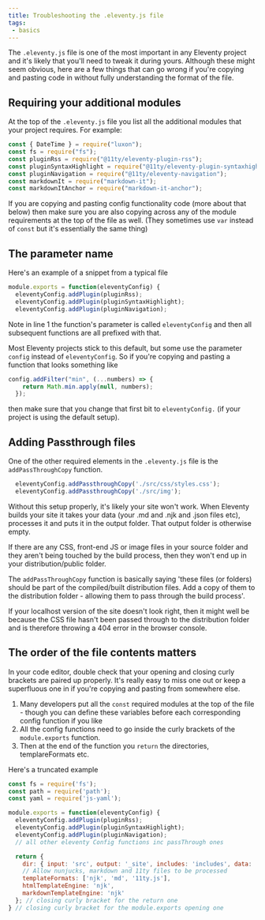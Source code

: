 ```yaml
---
title: Troubleshooting the .eleventy.js file
tags: 
 - basics
---
```


The `.eleventy.js` file is one of the most important in any Eleventy project and it's likely that you'll need to tweak it during yours. Although these might seem obvious, here are a few things that can go wrong if you're copying and pasting code in without fully understanding the format of the file.

## Requiring your additional modules 

At the top of the `.eleventy.js` file you list all the additional modules that your project requires. For example:

```js
const { DateTime } = require("luxon");
const fs = require("fs");
const pluginRss = require("@11ty/eleventy-plugin-rss");
const pluginSyntaxHighlight = require("@11ty/eleventy-plugin-syntaxhighlight");
const pluginNavigation = require("@11ty/eleventy-navigation");
const markdownIt = require("markdown-it");
const markdownItAnchor = require("markdown-it-anchor");
```

If you are copying and pasting config functionality code (more about that below) then make sure you are also copying across any of the module requirements at the top of the file as well. (They sometimes use `var` instead of `const` but it's essentially the same thing)

## The parameter name

Here's an example of a snippet from a typical file
```js
module.exports = function(eleventyConfig) {
  eleventyConfig.addPlugin(pluginRss);
  eleventyConfig.addPlugin(pluginSyntaxHighlight);
  eleventyConfig.addPlugin(pluginNavigation);
```

Note in line 1 the function's parameter is called `eleventyConfig` and then all subsequent functions are all prefixed with that.

Most Eleventy projects stick to this default, but some use the parameter `config` instead of `eleventyConfig`. So if you're copying and pasting a function that looks something like

```js
config.addFilter("min", (...numbers) => {
    return Math.min.apply(null, numbers);
  });
```  

then make sure that you change that first bit to `eleventyConfig.` (if your project is using the default setup).

## Adding Passthrough files
One of the other required elements in the `.eleventy.js` file is the `addPassThroughCopy` function.

```js
  eleventyConfig.addPassthroughCopy('./src/css/styles.css');
  eleventyConfig.addPassthroughCopy('./src/img');
 ``` 

Without this setup properly, it's likely your site won't work. When Eleventy builds your site it takes your data (your .md and .njk and .json files etc), processes it and puts it in the output folder. That output folder is otherwise empty.

If there are any CSS, front-end JS or image files in your source folder and they aren't being touched by the build process, then they won't end up in your distribution/public folder.

The `addPassThroughCopy` function is basically saying 'these files (or folders) should be part of the compiled/built distribution files. Add a copy of them to the distribution folder - allowing them to pass through the build process'.

If your localhost version of the site doesn't look right, then it might well be because the CSS file hasn't been passed through to the distribution folder and is therefore throwing a 404 error in the browser console.

## The order of the file contents matters

In your code editor, double check that your opening and closing curly brackets are paired up properly. It's really easy to miss one out or keep a superfluous one in if you're copying and pasting from somewhere else.

1. Many developers put all the `const` required modules at the top of the file - though you can define these variables before each corresponding config function if you like 
2. All the config functions need to go inside the curly brackets of the `module.exports` function.
3. Then at the end of the function you `return` the directories, templareFormats etc.

Here's a truncated example
```js
const fs = require('fs');
const path = require('path');
const yaml = require('js-yaml');

module.exports = function(eleventyConfig) {
  eleventyConfig.addPlugin(pluginRss);
  eleventyConfig.addPlugin(pluginSyntaxHighlight);
  eleventyConfig.addPlugin(pluginNavigation);
  // all other eleventy Config functions inc passThrough ones

  return {
    dir: { input: 'src', output: '_site', includes: 'includes', data: 'data' },
    // Allow nunjucks, markdown and 11ty files to be processed
    templateFormats: ['njk', 'md', '11ty.js'],
    htmlTemplateEngine: 'njk',
    markdownTemplateEngine: 'njk'
  }; // closing curly bracket for the return one
} // closing curly bracket for the module.exports opening one
```
